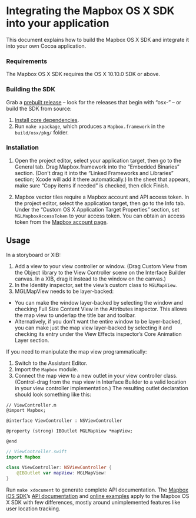 # Integrating the Mapbox OS X SDK into your application

This document explains how to build the Mapbox OS X SDK and integrate it into your own Cocoa application.

### Requirements

The Mapbox OS X SDK requires the OS X 10.10.0 SDK or above.

### Building the SDK

Grab a [prebuilt release](https://github.com/mapbox/mapbox-gl-native/releases/) – look for the releases that begin with “osx-” – or build the SDK from source:

1. [Install core dependencies](../../INSTALL.md).
1. Run `make xpackage`, which produces a `Mapbox.framework` in the `build/osx/pkg/` folder.

### Installation

1. Open the project editor, select your application target, then go to the General tab. Drag Mapbox.framework into the “Embedded Binaries” section. (Don’t drag it into the “Linked Frameworks and Libraries” section; Xcode will add it there automatically.) In the sheet that appears, make sure “Copy items if needed” is checked, then click Finish.

1. Mapbox vector tiles require a Mapbox account and API access token. In the project editor, select the application target, then go to the Info tab. Under the “Custom OS X Application Target Properties” section, set `MGLMapboxAccessToken` to your access token. You can obtain an access token from the [Mapbox account page](https://www.mapbox.com/studio/account/tokens/).

## Usage

In a storyboard or XIB:

1. Add a view to your view controller or window. (Drag Custom View from the Object library to the View Controller scene on the Interface Builder canvas. In a XIB, drag it instead to the window on the canvas.)
2. In the Identity inspector, set the view’s custom class to `MGLMapView`.
3. MGLMapView needs to be layer-backed:
  * You can make the window layer-backed by selecting the window and checking Full Size Content View in the Attributes inspector. This allows the map view to underlap the title bar and toolbar.
  * Alternatively, if you don’t want the entire window to be layer-backed, you can make just the map view layer-backed by selecting it and checking its entry under the View Effects inspector’s Core Animation Layer section.

If you need to manipulate the map view programmatically:

1. Switch to the Assistant Editor.
1. Import the `Mapbox` module.
1. Connect the map view to a new outlet in your view controller class. (Control-drag from the map view in Interface Builder to a valid location in your view controller implementation.) The resulting outlet declaration should look something like this:

```objc
// ViewController.m
@import Mapbox;

@interface ViewController : NSViewController

@property (strong) IBOutlet MGLMapView *mapView;

@end
```

```swift
// ViewController.swift
import Mapbox

class ViewController: NSViewController {
    @IBOutlet var mapView: MGLMapView!
}
```

Run `make xdocument` to generate complete API documentation. The [Mapbox iOS SDK](https://www.mapbox.com/ios-sdk/)’s [API documentation](https://www.mapbox.com/ios-sdk/api/) and [online examples](https://www.mapbox.com/ios-sdk/examples/) apply to the Mapbox OS X SDK with few differences, mostly around unimplemented features like user location tracking.
